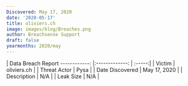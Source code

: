 ```yaml
---
Discovered: May 17, 2020
date: '2020-05-17'
title: oliviers.ch
image: images/blog/Breaches.png
author: Breachsense Support
draft: false
yearmonths: 2020/may
---
```



| Data Breach Report
------------:   |:-------------:    | :-----:|
| Victim    | oliviers.ch      | 
| Threat Actor    | Pysa      | 
| Date Discovered    | May 17, 2020      | 
| Description    | N/A      | 
| Leak Size    | N/A      | 

